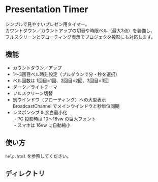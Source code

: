 # Presentation Timer

シンプルで見やすいプレゼン用タイマー。  
カウントダウン／カウントアップの切替や時限ベル（最大3点）を装備し、  
フルスクリーンとフローティング表示でプロジェクタ投影にも対応します。

## 機能
* カウントダウン／アップ
* 1〜3回目ベル時刻設定（プルダウンで分・秒を選択）
* ベル回数は 1回目=1回、2回目=2回、3回目=3回
* ダーク／ライトテーマ
* フルスクリーン切替
* 別ウインドウ（フローティング）への大型表示  
  BroadcastChannel でメインウインドウと秒単位同期
* レスポンシブ & 余白最小化  
  ・PC 投影時は 10〜18vw の巨大フォント  
  ・スマホは 16vw に自動縮小

## 使い方
`help.html` を参照してください。

## ディレクトリ